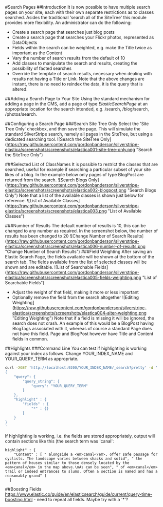 #Search Pages
##Introduction
It is now possible to have multiple search pages on your site, each with their own separate
restrictions as to classes searched.  Asides the traditional 'search all of the SiteTree' this
module provides more flexibility.  An administrator can do the following:
* Create a search page that searches just blog posts
* Create a search page that searches your Flickr photos, represented as DataObjects
* Fields within the search can be weighted, e.g. make the Title twice as important as the Content
* Vary the number of search results from the default of 10
* Add classes to manipulate the search and results, creating the possibility of facted searches
* Override the template of search results, necessary when dealing with results not having a Title
or Link.
Note that the above changes are instant, there is no need to reindex the data, it is the query that
is altered.

##Adding a Search Page to Your Site
Using the standard mechanism for adding a page in the CMS, add a page of type _ElasticSearchPage_
at an appropriate location for the search intended, e.g. /search, /blog/search, /photos/search.

##Configuring a Search Page
###Search Site Tree Only
Select the 'Site Tree Only' checkbox, and then save the page.  This will simulate the standard
SilverStripe search, namely all pages in the SiteTree, but using a dedicated searching tool.
![Search the SiteTree Only]
(https://raw.githubusercontent.com/gordonbanderson/silverstripe-elastica/screenshots/screenshots/elastica001-site-tree-only.png
"Search the SiteTree Only")


###Selected List of ClassNames
It is possible to restrict the classes that are searched, useful for example if searching a
particular subset of your site likes of a blog.  In the example below only pages of type BlogPost
are returned from the search.
![Search Blogs Only]
(https://raw.githubusercontent.com/gordonbanderson/silverstripe-elastica/screenshots/screenshots/elastica002-blogpost.png
"Search Blogs Only")
Note that a list of the available classes is shown just below for reference.
![List of Available Classes]
(https://raw.githubusercontent.com/gordonbanderson/silverstripe-elastica/screenshots/screenshots/elastica003.png
"List of Available Classes")

###Number of Results
The default number of results is 10, this can be changed to any number as required.  In the
screenshot below, the number of results has been changed to 20
![Change Number of Search Results]
(https://raw.githubusercontent.com/gordonbanderson/silverstripe-elastica/screenshots/screenshots/elastica006-number-of-results.png
"Change Number of Search Results")
###Field Weighting
After saving an Elastic Search Page, the fields available will be shown at the bottom of the search
tab.  The fields available from the list of selected classes will be shown and are editable.
![List of Searchable Fields]
(https://raw.githubusercontent.com/gordonbanderson/silverstripe-elastica/screenshots/screenshots/elastica005-fields-weighting.png
"List of Searchable Fields")
* Adjust the weight of that field, making it more or less important
* Optionally remove the field from the search altogether
![Editing Weighting]
(https://raw.githubusercontent.com/gordonbanderson/silverstripe-elastica/screenshots/screenshots/elastica004-alter-weighting.png
"Editing Weighting")
Note that if a field is missing it will be ignored, the search does not crash.  An example of this
would be a BlogPost having BlogTags associated with it, whereas of course a standard Page does
not have this field.  Page and BlogPost however have Title and Content fields in common.


##Highlights
###Command Line
You can test if highlighting is working against your index as follows.  Change YOUR_INDEX_NAME and
YOUR_QUERY_TERM as appropriate.
```bash
curl -XGET 'http://localhost:9200/YOUR_INDEX_NAME/_search?pretty' -d '
{
    "query": {
        "query_string": {
            "query": "YOUR_QUERY_TERM"
        }
    },
    "highlight" : {
        "fields" : {
            "*" : {}
        }
    }
}
'
```
If highlighting is working, i.e. the fields are stored appropriately, output will contain sections
like this (the search term was 'canal':

```
highlight" : {
    "Content" : [ " alongside a <em>canal</em>, offer safe passage for cyclists. The landscape varies between shacks and solid", " the pattern of houses similar to those densely located by the <em>canal</em> in the map above.\nAs can be seen", " of <em>canal</em> trail or indeed entrances to slums. Often a section is named and has a reasonably grand" ]
  }
```
##Boosting Fields
https://www.elastic.co/guide/en/elasticsearch/guide/current/query-time-boosting.html - need to repeat all fields. Maybe try with a '*'?
